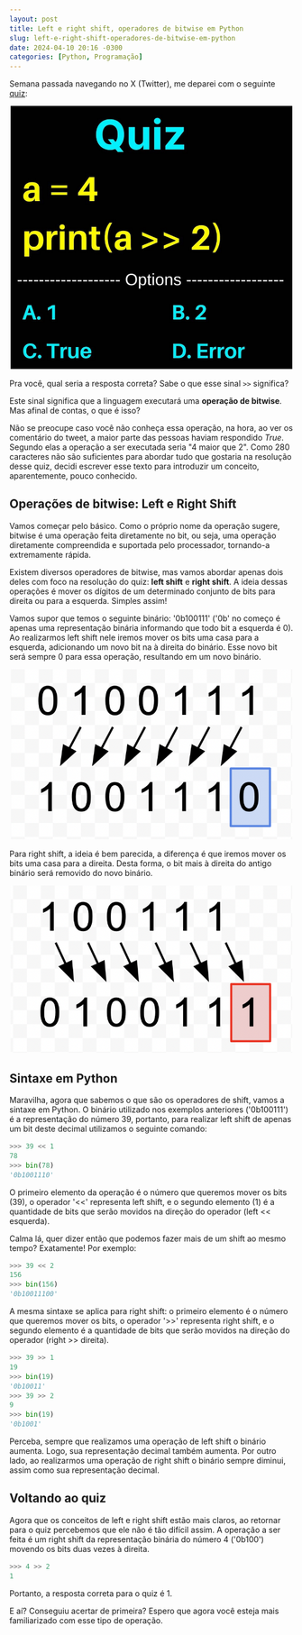 ```yaml
---
layout: post
title: Left e right shift, operadores de bitwise em Python
slug: left-e-right-shift-operadores-de-bitwise-em-python
date: 2024-04-10 20:16 -0300
categories: [Python, Programação]
---
```


Semana passada navegando no X (Twitter), me deparei com o seguinte <a href="https://twitter.com/Python_Dv/status/1774488075537936425" target="blank">quiz</a>:

<p style="text-align: center;">
    <img src="/assets/right-shift-bitwise-quiz.png" alt="Quiz. a = 4. print(a >> 2). Options: 1, 2, True, Erro" style="max-width: 500px">
</p>

Pra você, qual seria a resposta correta? Sabe o que esse sinal `>>` significa?

Este sinal significa que a linguagem executará uma **operação de bitwise**. Mas afinal de contas, o que é isso?

Não se preocupe caso você não conheça essa operação, na hora, ao ver os comentário do tweet, a maior parte das pessoas haviam respondido *True*. Segundo elas a operação a ser executada seria "4 maior que 2". Como 280 caracteres não são suficientes para abordar tudo que gostaria na resolução desse quiz, decidi escrever esse texto para introduzir um conceito, aparentemente, pouco conhecido.

## Operações de bitwise: Left e Right Shift

Vamos começar pelo básico. Como o próprio nome da operação sugere, bitwise é uma operação feita diretamente no bit, ou seja, uma operação diretamente compreendida e suportada pelo processador, tornando-a extremamente rápida.

Existem diversos operadores de bitwise, mas vamos abordar apenas dois deles com foco na resolução do quiz: **left shift** e **right shift**. A ideia dessas operações é mover os dígitos de um determinado conjunto de bits para direita ou para a esquerda. Simples assim!

Vamos supor que temos o seguinte binário: '0b100111' ('0b' no começo é apenas uma representação binária informando que todo bit a esquerda é 0). Ao realizarmos left shift nele iremos mover os bits uma casa para a esquerda, adicionando um novo bit na à direita do binário. Esse novo bit será sempre 0 para essa operação, resultando em um novo binário.

<p style="text-align: center;">
    <img src="/assets/left-shift-example.png" alt="Binário 0 1 0 0 1 1 1 com setas apontando os bits movidos à esquerda resultando em 1 0 0 1 1 1 0" style="max-width: 500px">
</p>

Para right shift, a ideia é bem parecida, a diferença é que iremos mover os bits uma casa para a direita. Desta forma, o bit mais à direita do antigo binário será removido do novo binário.

<p style="text-align: center;">
    <img src="/assets/right-shift-example.png" alt="Binário 1 0 0 1 1 1 com setas apontando os bits movidos à direita resultando em 0 1 0 0 1 1 1" style="max-width: 500px">
</p>

## Sintaxe em Python

Maravilha, agora que sabemos o que são os operadores de shift, vamos a sintaxe em Python. O binário utilizado nos exemplos anteriores ('0b100111') é a representação do número 39, portanto, para realizar left shift de apenas um bit deste decimal utilizamos o seguinte comando:

```python
>>> 39 << 1
78
>>> bin(78)
'0b1001110'
```

O primeiro elemento da operação é o número que queremos mover os bits (39), o operador '<<' representa left shift, e o segundo elemento (1) é a quantidade de bits que serão movidos na direção do operador (left << esquerda).

Calma lá, quer dizer então que podemos fazer mais de um shift ao mesmo tempo? Exatamente! Por exemplo:

```python
>>> 39 << 2
156
>>> bin(156)
'0b10011100'
```

A mesma sintaxe se aplica para right shift: o primeiro elemento é o número que queremos mover os bits, o operador '>>' representa right shift, e o segundo elemento é a quantidade de bits que serão movidos na direção do operador (right >> direita).

```python
>>> 39 >> 1
19
>>> bin(19)
'0b10011'
>>> 39 >> 2
9
>>> bin(19)
'0b1001'
```

Perceba, sempre que realizamos uma operação de left shift o binário aumenta. Logo, sua representação decimal também aumenta. Por outro lado, ao realizarmos uma operação de right shift o binário sempre diminui, assim como sua representação decimal.

## Voltando ao quiz

Agora que os conceitos de left e right shift estão mais claros, ao retornar para o quiz percebemos que ele não é tão difícil assim. A operação a ser feita é um right shift da representação binária do número 4 ('0b100') movendo os bits duas vezes à direita.

```python
>>> 4 >> 2
1
```

Portanto, a resposta correta para o quiz é 1.

E aí? Conseguiu acertar de primeira? Espero que agora você esteja mais familiarizado com esse tipo de operação.
